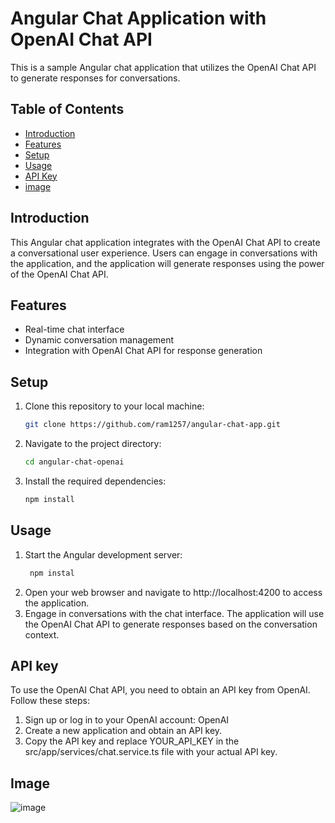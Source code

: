# Angular Chat Application with OpenAI Chat API

This is a sample Angular chat application that utilizes the OpenAI Chat API to generate responses for conversations.

## Table of Contents

- [Introduction](#introduction)
- [Features](#features)
- [Setup](#setup)
- [Usage](#usage)
- [API Key](#api-key)
- [image](#image)

## Introduction

This Angular chat application integrates with the OpenAI Chat API to create a conversational user experience. Users can engage in conversations with the application, and the application will generate responses using the power of the OpenAI Chat API.

## Features

- Real-time chat interface
- Dynamic conversation management
- Integration with OpenAI Chat API for response generation

## Setup

1. Clone this repository to your local machine:

   ```bash
   git clone https://github.com/ram1257/angular-chat-app.git
2. Navigate to the project directory:
    ```bash
   cd angular-chat-openai
4. Install the required dependencies:
    ```bash
    npm install
    
## Usage
1. Start the Angular development server:
   ```bash
    npm instal
3. Open your web browser and navigate to http://localhost:4200 to access the application.
4. Engage in conversations with the chat interface. The application will use the OpenAI Chat API to generate responses based on the conversation context.

## API key
To use the OpenAI Chat API, you need to obtain an API key from OpenAI. Follow these steps:
1. Sign up or log in to your OpenAI account: OpenAI
2. Create a new application and obtain an API key.
3. Copy the API key and replace YOUR_API_KEY in the src/app/services/chat.service.ts file with your actual API key.

## Image
![image](https://github.com/ram1257/angular-chat-app/assets/129826933/062f9ae9-243e-4cfc-8e55-65fad86b4674)



  
